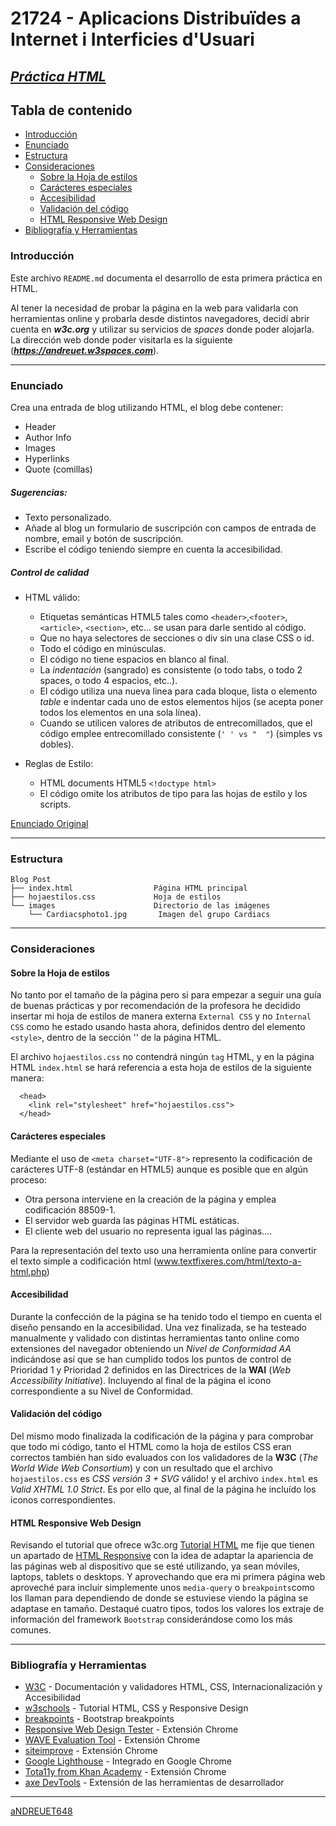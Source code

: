 # 21724 - Aplicacions Distribuïdes a Internet i Interficies d'Usuari

## [***Práctica HTML***](https://github.com/aNDREUET648/adiu_practica1/blob/master/practica1.html)


## Tabla de contenido
- [Introducción](#introducción)
- [Enunciado](#enunciado)
- [Estructura](#estructura)
- [Consideraciones](#consideraciones)
  - [Sobre la Hoja de estilos](#sobre-la-hoja-de-estilos)
  - [Carácteres especiales](#carácteres-especiales)
  - [Accesibilidad](#accesibilidad)
  - [Validación del código](#validación-del-código)
  - [HTML Responsive Web Design](#HTML-Responsive-Web-Design)
- [Bibliografía y Herramientas](#bibliografía-y-herramientas)

### Introducción

Este archivo `README.md` documenta el desarrollo de esta primera práctica en HTML.

Al tener la necesidad de probar la página en la web para validarla con herramientas online y probarla desde distintos navegadores, decidí abrir cuenta en ***w3c.org*** y utilizar su servicios de _spaces_ donde poder alojarla. La dirección web donde poder visitarla es la siguiente (***https://andreuet.w3spaces.com***).

---

### Enunciado

  Crea una entrada de blog utilizando HTML, el blog debe contener:

 - Header
 - Author Info
 - Images
 - Hyperlinks
 - Quote (comillas)


##### Sugerencias:

 - Texto personalizado.
 - Añade al blog un formulario de suscripción con campos de entrada de nombre, email y botón de suscripción.
 - Escribe el código teniendo siempre en cuenta la accesibilidad.

##### Control de calidad

  - HTML válido:
    - Etiquetas semánticas HTML5 tales como ```<header>```,```<footer>```, ```<article>```, ```<section>```, etc... se usan para darle sentido al código.
    - Que no haya selectores de secciones o div sin una clase CSS o id.
    - Todo el código en minúsculas.
    - El código no tiene espacios en blanco al final.
    - La _indentación_ (sangrado) es consistente (o todo tabs, o todo 2 spaces, o todo 4 espacios, etc..).
    - El código utiliza una nueva linea para cada bloque, lista o elemento _table_ e indentar cada uno de estos elementos hijos (se acepta poner todos los elementos en una sola línea).
    - Cuando se utilicen valores de atributos de entrecomillados, que el código emplee entrecomillado consistente (```' ' vs "  "```) (simples vs dobles).

  - Reglas de Estilo:
    - HTML documents HTML5 ```<!doctype html>```
    - El código omite los atributos de tipo para las hojas de estilo y los scripts.

  [Enunciado Original](https://github.com/aNDREUET648/adiu_practica1/blob/master/ADIU%20-%20Practice%2029_11_21.pdf)

---

### Estructura


```
Blog Post
├── index.html                  Página HTML principal
├── hojaestilos.css             Hoja de estilos
└── images                      Directorio de las imágenes
    └── Cardiacsphoto1.jpg       Imagen del grupo Cardiacs
```
---

### Consideraciones

#### Sobre la Hoja de estilos

  No tanto por el tamaño de la página pero si para empezar a seguir una guía de buenas prácticas y por recomendación de la profesora he decidido insertar mi hoja de estilos de manera externa `External CSS` y no `Internal CSS` como he estado usando hasta ahora, definidos dentro del elemento `<style>`, dentro de la sección '<head>' de la página HTML.

  El archivo ```hojaestilos.css``` no contendrá ningún `tag` HTML, y en la página HTML ```index.html```  se hará referencia a esta hoja de estilos de la siguiente manera:

```
  <head>
    <link rel="stylesheet" href="hojaestilos.css">
  </head>
```

#### Carácteres especiales

Mediante el uso de `<meta charset="UTF-8">` represento la codificación de carácteres UTF-8 (estándar en HTML5) aunque es posible que en algún proceso:

- Otra persona interviene en la creación de la página y emplea codificación 88509-1.
- El servidor web guarda las páginas HTML estáticas.
- El cliente web del usuario no representa igual las páginas....

Para la representación del texto uso una herramienta online para convertir el texto simple a
codificación html (www.textfixeres.com/html/texto-a-html.php)

#### Accesibilidad

Durante la confección de la página se ha tenido todo el tiempo en cuenta el diseño pensando en la accesibilidad. Una vez finalizada, se ha testeado manualmente y validado con distintas herramientas tanto online como extensiones del navegador obteniendo un _Nivel de Conformidad AA_ indicándose así que se han cumplido todos los puntos de control de Prioridad 1 y Prioridad 2 definidos en las Directrices de la **WAI** (_Web Accessibility Initiative_). Incluyendo al final de la página el icono correspondiente a su Nivel de Conformidad.

#### Validación del código

Del mismo modo finalizada la codificación de la página y para comprobar que todo mi código, tanto el HTML como la hoja de estilos CSS eran correctos también han sido evaluados con los validadores de la **W3C** (_The World Wide Web Consortium_) y con un resultado que el archivo ```hojaestilos.css``` es _CSS versión 3 + SVG_ válido! y el archivo ```index.html``` es _Valid XHTML 1.0 Strict_. Es por ello que, al final de la página he incluído los iconos correspondientes.

#### HTML Responsive Web Design


Revisando el tutorial que ofrece w3c.org [Tutorial HTML](https://www.w3schools.com/html) me fije que tienen un apartado de [HTML Responsive](https://www.w3schools.com/html/html_responsive.asp) con la idea de adaptar la apariencia de las páginas web al dispositivo que se esté utilizando, ya sean móviles, laptops, tablets o desktops. Y aprovechando que era mi primera página web aproveché para incluir simplemente unos `media-query` o `breakpoints`como los llaman para dependiendo de donde se estuviese viendo la página se adaptase en tamaño. Destaqué cuatro tipos, todos los valores los extraje de información del framework `Bootstrap` considerándose como los más comunes.

---

### Bibliografía y Herramientas

- [W3C](https://www.w3c.org) - Documentación y validadores HTML, CSS, Internacionalización y Accesibilidad
- [w3schools](https://www.w3schools.com/default.asp) - Tutorial HTML, CSS y Responsive Design
- [breakpoints](https://getbootstrap.com/docs/5.0/layout/breakpoints/) - Bootstrap breakpoints
- [Responsive Web Design Tester](https://www.esolutions.se/) - Extensión Chrome
- [WAVE Evaluation Tool](https://webaim.org/) - Extensión Chrome
- [siteimprove](https://siteimprove.com/es-es/) - Extensión Chrome
- [Google Lighthouse](https://developers.google.com/web) - Integrado en Google Chrome
- [Tota11y from Khan Academy](https://khan.github.io/tota11y/) - Extensión Chrome
- [axe DevTools](https://www.deque.com/) - Extensión de las herramientas de desarrollador

---
[aNDREUET648](https://github.com/aNDREUET648)
